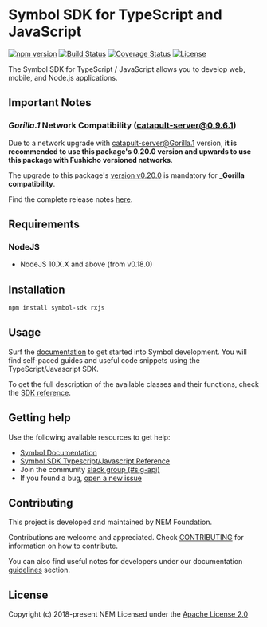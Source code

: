 # Symbol SDK for TypeScript and JavaScript

[![npm version](https://badge.fury.io/js/symbol-sdk.svg)](https://badge.fury.io/js/symbol-sdk)
[![Build Status](https://api.travis-ci.com/nemtech/symbol-sdk-typescript-javascript.svg?branch=master)](https://travis-ci.com/nemtech/symbol-sdk-typescript-javascript)
[![Coverage Status](https://coveralls.io/repos/github/nemtech/symbol-sdk-typescript-javascript/badge.svg)](https://coveralls.io/github/nemtech/symbol-sdk-typescript-javascript?branch=travis-ci)
[![License](https://img.shields.io/badge/License-Apache%202.0-blue.svg)](https://opensource.org/licenses/Apache-2.0)

The Symbol SDK for TypeScript / JavaScript allows you to develop web, mobile, and Node.js applications.

## Important Notes

### _Gorilla.1_ Network Compatibility (catapult-server@0.9.6.1)

Due to a network upgrade with [catapult-server@Gorilla.1](https://github.com/nemtech/catapult-server/releases/tag/v0.9.6.1) version, **it is recommended to use this package's 0.20.0 version and upwards to use this package with Fushicho versioned networks**.

The upgrade to this package's [version v0.20.0](https://github.com/nemtech/symbol-sdk-typescript-javascript/releases/tag/v0.20.0) is mandatory for **_Gorilla compatibility**.

Find the complete release notes [here](CHANGELOG.md).

## Requirements

### NodeJS

- NodeJS 10.X.X and above (from v0.18.0)

## Installation

```bash
npm install symbol-sdk rxjs
```

## Usage

Surf the [documentation][docs] to get started into Symbol development.
You will find self-paced guides and useful code snippets using the TypeScript/Javascript SDK.

To get the full description of the available classes and their functions, check the [SDK reference][sdk-ref].

## Getting help

Use the following available resources to get help:

- [Symbol Documentation][docs]
- [Symbol SDK Typescript/Javascript Reference][sdk-ref]
- Join the community [slack group (#sig-api)][slack]
- If you found a bug, [open a new issue][issues]

## Contributing

This project is developed and maintained by NEM Foundation.

Contributions are welcome and appreciated.
Check [CONTRIBUTING](CONTRIBUTING.md) for information on how to contribute.

You can also find useful notes for developers under our documentation [guidelines][guidelines] section.

## License

Copyright (c) 2018-present NEM
Licensed under the [Apache License 2.0](LICENSE)

[self]: https://github.com/nemtech/symbol-sdk-typescript-javascript
[docs]: http://nemtech.github.io/getting-started/setup-workstation.html
[issues]: https://github.com/nemtech/symbol-sdk-typescript-javascript/issues
[sdk-ref]: https://nemtech.github.io/references/typescript-sdk.html
[guidelines]: https://nemtech.github.io/contribute/contributing.html#sdk
[slack]: https://join.slack.com/t/nem2/shared_invite/enQtMzY4MDc2NTg0ODgyLWZmZWRiMjViYTVhZjEzOTA0MzUyMTA1NTA5OWQ0MWUzNTA4NjM5OTJhOGViOTBhNjkxYWVhMWRiZDRkOTE0YmU
